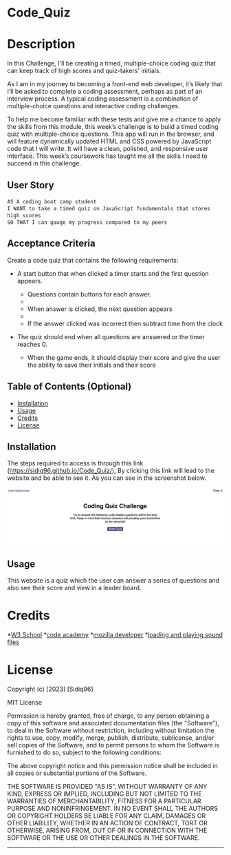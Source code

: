 # Code_Quiz

# Description
In this Challenge, I'll be creating a timed, multiple-choice coding quiz that can keep track of high scores and quiz-takers' initials.

As I am in my journey to becoming a front-end web developer, it’s likely that I’ll be asked to complete a coding assessment, perhaps as part of an interview process. A typical coding assessment is a combination of multiple-choice questions and interactive coding challenges. 

To help me become familiar with these tests and give me a chance to apply the skills from this module, this week’s challenge is to build a timed coding quiz with multiple-choice questions. This app will run in the browser, and will feature dynamically updated HTML and CSS powered by JavaScript code that I will write. It will have a clean, polished, and responsive user interface. This week’s coursework has taught me all the skills I need to succeed in this challenge.


## User Story

```
AS A coding boot camp student
I WANT to take a timed quiz on JavaScript fundamentals that stores high scores
SO THAT I can gauge my progress compared to my peers
```

## Acceptance Criteria

Create a code quiz that contains the following requirements:

* A start button that when clicked a timer starts and the first question appears.
 
  * Questions contain buttons for each answer.
  * 
  * When answer is clicked, the next question appears
  * 
  * If the answer clicked was incorrect then subtract time from the clock

* The quiz should end when all questions are answered or the timer reaches 0.

  * When the game ends, it should display their score and give the user the ability to save their initials and their score
  
## Table of Contents (Optional)
- [Installation](#installation)
- [Usage](#usage)
- [Credits](#credits)
- [License](#license)

## Installation

The steps required to access is through this link (https://sidiq96.github.io/Code_Quiz/), 
By clicking this link will lead to the website and be able to see it. As you can see in the screenshot below.

![screenshot of website](./assets/images/Code%20quiz%20screenshot.png)

## Usage
This website is a quiz which the user can answer a series of questions and also see their score and view in a leader board.

# Credits
*[W3 School](https://www.w3schools.com/js/default.asp)
*[code academy](https://www.codecademy.com/learn)
*[mozilla developer](https://developer.mozilla.org/en-US/docs/Web/JavaScript) 
*[loading and playing sound files](https://dobrian.github.io/cmp/topics/sample-recording-and-playback-with-web-audio-api/1.loading-and-playing-sound-files.html#:~:text=Method%202%3A%20JavaScript,back%20the%20sound%20with%20the%20.)

# License

Copyright (c) [2023] [Sidiq96]

MIT License

Permission is hereby granted, free of charge, to any person obtaining a copy
of this software and associated documentation files (the "Software"), to deal
in the Software without restriction, including without limitation the rights
to use, copy, modify, merge, publish, distribute, sublicense, and/or sell
copies of the Software, and to permit persons to whom the Software is
furnished to do so, subject to the following conditions:

The above copyright notice and this permission notice shall be included in all
copies or substantial portions of the Software.

THE SOFTWARE IS PROVIDED "AS IS", WITHOUT WARRANTY OF ANY KIND, EXPRESS OR
IMPLIED, INCLUDING BUT NOT LIMITED TO THE WARRANTIES OF MERCHANTABILITY,
FITNESS FOR A PARTICULAR PURPOSE AND NONINFRINGEMENT. IN NO EVENT SHALL THE
AUTHORS OR COPYRIGHT HOLDERS BE LIABLE FOR ANY CLAIM, DAMAGES OR OTHER
LIABILITY, WHETHER IN AN ACTION OF CONTRACT, TORT OR OTHERWISE, ARISING FROM,
OUT OF OR IN CONNECTION WITH THE SOFTWARE OR THE USE OR OTHER DEALINGS IN THE
SOFTWARE.

---